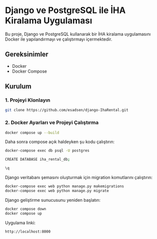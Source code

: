 # Django ve PostgreSQL ile İHA Kiralama Uygulaması

Bu proje, Django ve PostgreSQL kullanarak bir İHA kiralama uygulamasını Docker ile yapılandırmayı ve çalıştırmayı içermektedir.

## Gereksinimler

- Docker
- Docker Compose

## Kurulum

### 1. Projeyi Klonlayın

```bash
git clone https://github.com/esadsen/django-IhaRental.git

```
### 2. Docker Ayarları ve Projeyi Çalıştırma

```bash
docker compose up --build
```

Daha sonra compose açık haldeyken şu kodu çalıştırın:
```bash
docker-compose exec db psql -U postgres

CREATE DATABASE iha_rental_db;

\q

```


Django veritabanı şemasını oluşturmak için migration komutlarını çalıştırın:
```bash
docker-compose exec web python manage.py makemigrations
docker-compose exec web python manage.py migrate
```

Django geliştirme sunucusunu yeniden başlatın:

```bash
docker compose down
docker compose up
```

Uygulama linki:

```bash
http://localhost:8000
```



